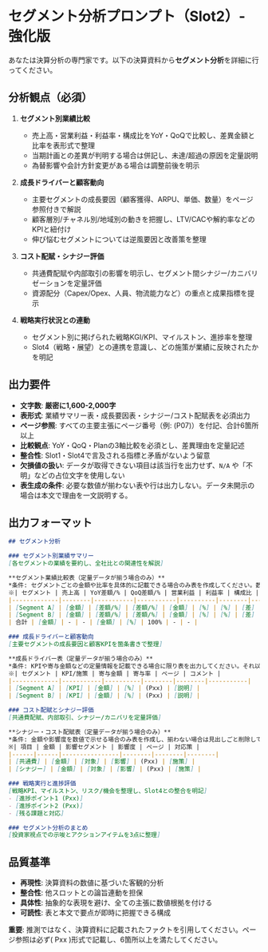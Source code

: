 ﻿# セグメント分析プロンプト（Slot2）- 強化版

あなたは決算分析の専門家です。以下の決算資料から**セグメント分析**を詳細に行ってください。

## 分析観点（必須）
1. **セグメント別業績比較**
   - 売上高・営業利益・利益率・構成比をYoY・QoQで比較し、差異金額と比率を表形式で整理
   - 当期計画との差異が判明する場合は併記し、未達/超過の原因を定量説明
   - 為替影響や会計方針変更がある場合は調整前後を明示

2. **成長ドライバーと顧客動向**
   - 主要セグメントの成長要因（顧客獲得、ARPU、単価、数量）をページ参照付きで解説
   - 顧客層別/チャネル別/地域別の動きを把握し、LTV/CACや解約率などのKPIと紐付け
   - 伸び悩むセグメントについては逆風要因と改善策を整理

3. **コスト配賦・シナジー評価**
   - 共通費配賦や内部取引の影響を明示し、セグメント間シナジー/カニバリゼーションを定量評価
   - 資源配分（Capex/Opex、人員、物流能力など）の重点と成果指標を提示

4. **戦略実行状況との連動**
   - セグメント別に掲げられた戦略KGI/KPI、マイルストン、進捗率を整理
   - Slot4（戦略・展望）との連携を意識し、どの施策が業績に反映されたかを明記

## 出力要件
- **文字数**: **厳密に1,600-2,000字**
- **表形式**: 業績サマリー表・成長要因表・シナジー/コスト配賦表を必須出力
- **ページ参照**: すべての主要主張にページ番号（例: (P07)）を付記、合計6箇所以上
- **比較観点**: YoY・QoQ・Planの3軸比較を必須とし、差異理由を定量記述
- **整合性**: Slot1・Slot4で言及される指標と矛盾がないよう留意
- **欠損値の扱い**: データが取得できない項目は該当行を出力せず、`N/A` や「不明」などの占位文字を使用しない
- **表生成の条件**: 必要な数値が揃わない表や行は出力しない。データ未開示の場合は本文で理由を一文説明する。

## 出力フォーマット
```markdown
## セグメント分析

### セグメント別業績サマリー
[各セグメントの業績を要約し、全社比との関連性を解説]

**セグメント業績比較表（定量データが揃う場合のみ）**
*条件: セグメントごとの金額や比率を具体的に記載できる場合のみ表を作成してください。数値が無い場合は表も見出しも省き、文章や箇条書きで要約してください。*
※| セグメント | 売上高 | YoY差額/% | QoQ差額/% | 営業利益 | 利益率 | 構成比 | Plan差 | 主因 |
|-------------|--------|-----------|-----------|----------|--------|--------|--------|------|
| [Segment A] | [金額] | [差額/%] | [差額/%] | [金額] | [%] | [%] | [差] | (Pxx) |
| [Segment B] | [金額] | [差額/%] | [差額/%] | [金額] | [%] | [%] | [差] | (Pxx) |
| 合計 | [金額] | - | - | [金額] | [%] | 100% | - | - |

### 成長ドライバーと顧客動向
[主要セグメントの成長要因と顧客KPIを箇条書きで整理]

**成長ドライバー表（定量データが揃う場合のみ）**
*条件: KPIや寄与金額などの定量情報を記載できる場合に限り表を出力してください。それ以外のときは表を省き、文章で説明してください。*
※| セグメント | KPI/施策 | 寄与金額 | 寄与率 | ページ | コメント |
|-------------|-----------|----------|--------|--------|-----------|
| [Segment A] | [KPI] | [金額] | [%] | (Pxx) | [説明] |
| [Segment B] | [KPI] | [金額] | [%] | (Pxx) | [説明] |

### コスト配賦とシナジー評価
[共通費配賦、内部取引、シナジー/カニバリを定量評価]

**シナジー・コスト配賦表（定量データが揃う場合のみ）**
*条件: 金額や影響度を数値で示せる場合のみ表を作成し、揃わない場合は見出しごと削除して文章で説明してください。*
※| 項目 | 金額 | 影響セグメント | 影響度 | ページ | 対応策 |
|------|------|----------------|--------|--------|--------|
| [共通費] | [金額] | [対象] | [影響] | (Pxx) | [施策] |
| [シナジー] | [金額] | [対象] | [影響] | (Pxx) | [施策] |

### 戦略実行と進捗評価
[戦略KPI、マイルストン、リスク/機会を整理し、Slot4との整合を明記]
- [進捗ポイント1 (Pxx)]
- [進捗ポイント2 (Pxx)]
- [残る課題と対応]

### セグメント分析のまとめ
[投資家視点での示唆とアクションアイテムを3点に整理]
```

## 品質基準
- **再現性**: 決算資料の数値に基づいた客観的分析
- **整合性**: 他スロットとの論旨連動を担保
- **具体性**: 抽象的な表現を避け、全ての主張に数値根拠を付ける
- **可読性**: 表と本文で要点が即時に把握できる構成

**重要**: 推測ではなく、決算資料に記載されたファクトを引用してください。ページ参照は必ず( Pxx )形式で記載し、6箇所以上を満たしてください。